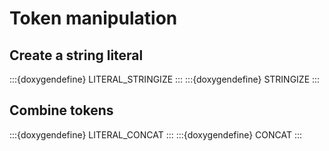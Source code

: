 # Token manipulation

## Create a string literal

:::{doxygendefine} LITERAL_STRINGIZE
:::
:::{doxygendefine} STRINGIZE
:::

## Combine tokens

:::{doxygendefine} LITERAL_CONCAT
:::
:::{doxygendefine} CONCAT
:::
